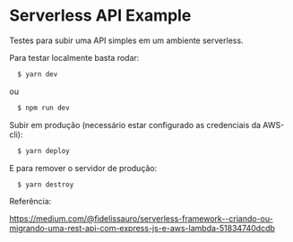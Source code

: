 # Serverless API Example

Testes para subir uma API simples em um ambiente serverless.

Para testar localmente basta rodar:

```bash
  $ yarn dev
```

ou

```bash
  $ npm run dev
```

Subir em produção (necessário estar configurado as credenciais da AWS-cli):

```bash
  $ yarn deploy
```

E para remover o servidor de produção:

```bash
  $ yarn destroy
```

Referência:

https://medium.com/@fidelissauro/serverless-framework-️-criando-ou-migrando-uma-rest-api-com-express-js-e-aws-lambda-51834740dcdb
